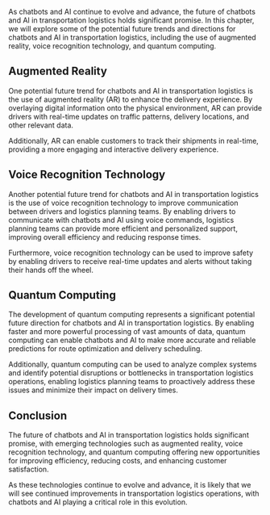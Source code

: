 
As chatbots and AI continue to evolve and advance, the future of chatbots and AI in transportation logistics holds significant promise. In this chapter, we will explore some of the potential future trends and directions for chatbots and AI in transportation logistics, including the use of augmented reality, voice recognition technology, and quantum computing.

Augmented Reality
-----------------

One potential future trend for chatbots and AI in transportation logistics is the use of augmented reality (AR) to enhance the delivery experience. By overlaying digital information onto the physical environment, AR can provide drivers with real-time updates on traffic patterns, delivery locations, and other relevant data.

Additionally, AR can enable customers to track their shipments in real-time, providing a more engaging and interactive delivery experience.

Voice Recognition Technology
----------------------------

Another potential future trend for chatbots and AI in transportation logistics is the use of voice recognition technology to improve communication between drivers and logistics planning teams. By enabling drivers to communicate with chatbots and AI using voice commands, logistics planning teams can provide more efficient and personalized support, improving overall efficiency and reducing response times.

Furthermore, voice recognition technology can be used to improve safety by enabling drivers to receive real-time updates and alerts without taking their hands off the wheel.

Quantum Computing
-----------------

The development of quantum computing represents a significant potential future direction for chatbots and AI in transportation logistics. By enabling faster and more powerful processing of vast amounts of data, quantum computing can enable chatbots and AI to make more accurate and reliable predictions for route optimization and delivery scheduling.

Additionally, quantum computing can be used to analyze complex systems and identify potential disruptions or bottlenecks in transportation logistics operations, enabling logistics planning teams to proactively address these issues and minimize their impact on delivery times.

Conclusion
----------

The future of chatbots and AI in transportation logistics holds significant promise, with emerging technologies such as augmented reality, voice recognition technology, and quantum computing offering new opportunities for improving efficiency, reducing costs, and enhancing customer satisfaction.

As these technologies continue to evolve and advance, it is likely that we will see continued improvements in transportation logistics operations, with chatbots and AI playing a critical role in this evolution.
